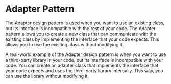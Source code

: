 # Adapter Pattern

The Adapter design pattern is used when you want to use an existing class, but its interface is incompatible with the rest of your code. The Adapter pattern allows you to create a new class that can communicate with the existing class by implementing the interface that your code expects. This allows you to use the existing class without modifying it.

A real-world example of the Adapter design pattern is when you want to use a third-party library in your code, but its interface is incompatible with your code. You can create an adapter class that implements the interface that your code expects and uses the third-party library internally. This way, you can use the library without modifying it.